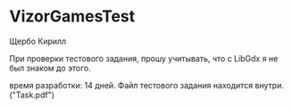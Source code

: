 # VizorGamesTest

Щербо Кирилл

При проверки тестового задания, прошу учитывать, что с LibGdx я не был знаком до этого.


время разработки: 14 дней. 
Файл тестового задания находится внутри. ("Task.pdf")




